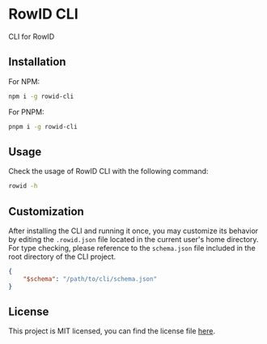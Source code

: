 # RowID CLI

CLI for RowID

## Installation

For NPM:

```bash
npm i -g rowid-cli
```

For PNPM:

```bash
pnpm i -g rowid-cli
```

## Usage

Check the usage of RowID CLI with the following command:

```bash
rowid -h
```

## Customization

After installing the CLI and running it once, you may customize its behavior by editing the `.rowid.json` file located in the current user's home directory. For type checking, please reference to the `schema.json` file included in the root directory of the CLI project.

```json
{
    "$schema": "/path/to/cli/schema.json"
}
```

## License

This project is MIT licensed, you can find the license file [here](./LICENSE).
